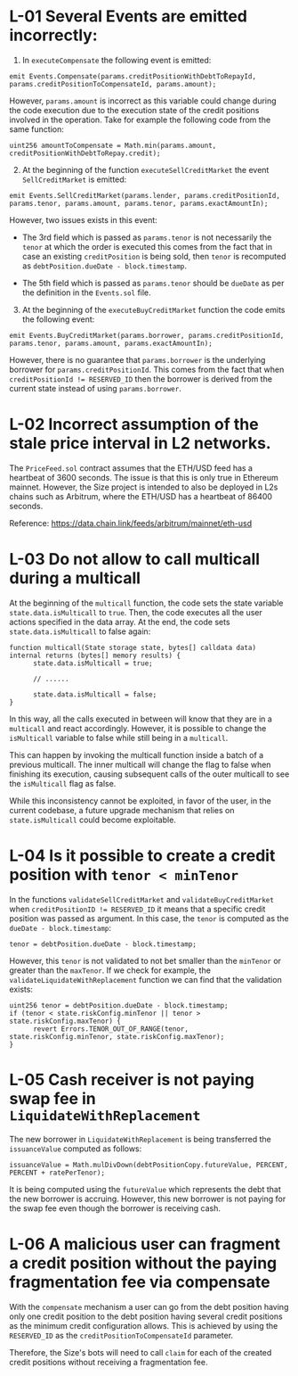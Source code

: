 # L-01 Several Events are emitted incorrectly:

1. In `executeCompensate` the following event is emitted:

```solidity
emit Events.Compensate(params.creditPositionWithDebtToRepayId, params.creditPositionToCompensateId, params.amount);
```
However, `params.amount` is incorrect as this variable could change during the code execution due to the execution state of the credit positions involved in the operation. Take for example the following code from the same function:

```solidity
uint256 amountToCompensate = Math.min(params.amount, creditPositionWithDebtToRepay.credit);
```

2. At the beginning of the function `executeSellCreditMarket` the event `SellCreditMarket` is emitted:

```solidity
emit Events.SellCreditMarket(params.lender, params.creditPositionId, params.tenor, params.amount, params.tenor, params.exactAmountIn);
```

However, two issues exists in this event:

- The 3rd field which is passed as `params.tenor` is not necessarily the `tenor` at which the order is executed this comes from the fact that in case an existing `creditPosition` is being sold, then `tenor` is recomputed as `debtPosition.dueDate - block.timestamp`.

- The 5th field which is passed as `params.tenor` should be `dueDate` as per the definition in the `Events.sol` file. 

3. At the beginning of the `executeBuyCreditMarket` function the code emits the following event:

```solidity
emit Events.BuyCreditMarket(params.borrower, params.creditPositionId, params.tenor, params.amount, params.exactAmountIn);
```

However, there is no guarantee that `params.borrower` is the underlying borrower for `params.creditPositionId`. This comes from the fact that when `creditPositionId != RESERVED_ID` then the borrower is derived from the current state instead of using `params.borrower`.

# L-02 Incorrect assumption of the stale price interval in L2 networks.

The `PriceFeed.sol` contract assumes that the ETH/USD feed has a heartbeat of 3600 seconds. The issue is that this is only true in Ethereum mainnet. However, the Size project is intended to also be deployed in L2s chains such as Arbitrum, where the ETH/USD has a heartbeat of 86400 seconds.

Reference: https://data.chain.link/feeds/arbitrum/mainnet/eth-usd

# L-03 Do not allow to call multicall during a multicall

At the beginning of the `multicall` function, the code sets the state variable `state.data.isMulticall` to `true`. Then, the code executes all the user actions specified in the data array. At the end, the code sets `state.data.isMulticall` to false again:

```solidity
function multicall(State storage state, bytes[] calldata data) internal returns (bytes[] memory results) {
      state.data.isMulticall = true;

      // ......     

      state.data.isMulticall = false;
}
```

In this way, all the calls executed in between will know that they are in a `multicall` and react accordingly. However, it is possible to change the `isMulticall` variable to false while still being in a `multicall`.

This can happen by invoking the multicall function inside a batch of a previous multicall. The inner multicall will change the flag to false when finishing its execution, causing subsequent calls of the outer multicall to see the `isMulticall` flag as false.

While this inconsistency cannot be exploited, in favor of the user, in the current codebase, a future upgrade mechanism that relies on `state.isMulticall` could become exploitable.

# L-04 Is it possible to create a credit position with `tenor < minTenor`

In the functions `validateSellCreditMarket` and `validateBuyCreditMarket` when `creditPositionID != RESERVED_ID` it means that a specific credit position was passed as argument. In this case, the `tenor` is computed as the `dueDate - block.timestamp`:

```solidity
tenor = debtPosition.dueDate - block.timestamp;
```

However, this `tenor` is not validated to not bet smaller than the `minTenor` or greater than the `maxTenor`. If we check for example, the `validateLiquidateWithReplacement` function we can find that the validation exists:

```solidity
uint256 tenor = debtPosition.dueDate - block.timestamp;
if (tenor < state.riskConfig.minTenor || tenor > state.riskConfig.maxTenor) {
      revert Errors.TENOR_OUT_OF_RANGE(tenor, state.riskConfig.minTenor, state.riskConfig.maxTenor);
}
```

# L-05 Cash receiver is not paying swap fee in `LiquidateWithReplacement`

The new borrower in `LiquidateWithReplacement` is being transferred the `issuanceValue` computed as follows:

```solidity
issuanceValue = Math.mulDivDown(debtPositionCopy.futureValue, PERCENT, PERCENT + ratePerTenor);
```

It is being computed using the `futureValue` which represents the debt that the new borrower is accruing. However, this new borrower is not paying for the swap fee even though the borrower is receiving cash.


# L-06 A malicious user can fragment a credit position without the paying fragmentation fee via compensate

With the `compensate` mechanism a user can go from the debt position having only one credit position to the debt position having several credit positions as the minimum credit configuration allows. This is achieved by using the `RESERVED_ID` as the `creditPositionToCompensateId` parameter.

Therefore, the Size's bots will need to call `claim` for each of the created credit positions without receiving a fragmentation fee. 


